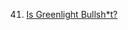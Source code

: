 41. [Is Greenlight Bullsh*t?](https://linuxgamecast.com/2013/06/linuxgamecast-weekly-ep41-is-greenlight-bullsht/)
